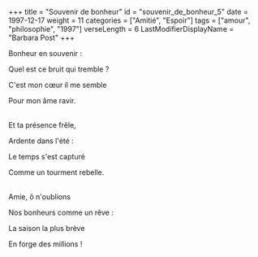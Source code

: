 +++
title = "Souvenir de bonheur"
id = "souvenir_de_bonheur_5"
date = 1997-12-17
weight = 11
categories = ["Amitié", "Espoir"]
tags = ["amour", "philosophie", "1997"]
verseLength = 6
LastModifierDisplayName = "Barbara Post"
+++

Bonheur en souvenir :

Quel est ce bruit qui tremble ?

C'est mon cœur il me semble

Pour mon âme ravir.

 \
Et ta présence frêle,

Ardente dans l'été :

Le temps s'est capturé

Comme un tourment rebelle.

 \
Amie, ô n'oublions

Nos bonheurs comme un rêve :

La saison la plus brève

En forge des millions !
